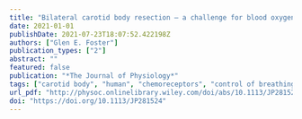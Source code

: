 ```yaml
---
title: "Bilateral carotid body resection – a challenge for blood oxygen homeostasis"
date: 2021-01-01
publishDate: 2021-07-23T18:07:52.422198Z
authors: ["Glen E. Foster"]
publication_types: ["2"]
abstract: ""
featured: false
publication: "*The Journal of Physiology*"
tags: ["carotid body", "human", "chemoreceptors", "control of breathing"]
url_pdf: "http://physoc.onlinelibrary.wiley.com/doi/abs/10.1113/JP281524"
doi: "https://doi.org/10.1113/JP281524"
---
```


